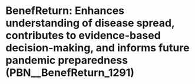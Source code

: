 # BenefReturn: __Enhances understanding of disease spread, contributes to evidence-based decision-making, and informs future pandemic preparedness__ (PBN__BenefReturn_1291)

